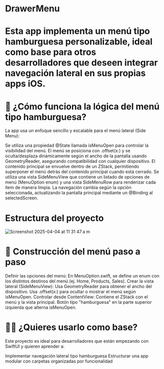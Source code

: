# DrawerMenu

#  Esta app implementa un menú tipo hamburguesa personalizable, ideal como base para otros desarrolladores que deseen integrar navegación lateral en sus propias apps iOS.

# 🧠 ¿Cómo funciona la lógica del menú tipo hamburguesa?
La app usa un enfoque sencillo y escalable para el menú lateral (Side Menu):

Se utiliza una propiedad @State llamada isMenuOpen para controlar la visibilidad del menú.
El menú se posiciona con .offset(x:) y se oculta/desplaza dinámicamente según el ancho de la pantalla usando GeometryReader, asegurando compatibilidad con cualquier dispositivo.
El contenido principal se envuelve dentro de un ZStack, permitiendo superponer el menú detrás del contenido principal cuando está cerrado.
Se utiliza una vista SideMenuView que contiene un listado de opciones de menú (MenuOption enum) y una vista SideMenuRow para renderizar cada ítem de manera limpia.
La navegación cambia según la opción seleccionada, actualizando la pantalla principal mediante un @Binding al selectedScreen.

# Estructura del proyecto
![Screenshot 2025-04-04 at 11 31 47 a m](https://github.com/user-attachments/assets/5e7e439f-faa2-47e9-8409-9ce32922fc5d)

# 🧱 Construcción del menú paso a paso
Definir las opciones del menú:
En MenuOption.swift, se define un enum con los distintos destinos del menú (ej. Home, Products, Sales).
Crear la vista lateral (SideMenuView):
Usa GeometryReader para obtener el ancho del dispositivo.
Usa .offset(x:) para ocultar o mostrar el menú según isMenuOpen.
Controlar desde ContentView:
Contiene el ZStack con el menú y la vista principal.
Botón tipo "hamburguesa" en la parte superior izquierda que alterna isMenuOpen.

# 👨‍💻 ¿Quieres usarlo como base?
Este proyecto es ideal para desarrolladores que están empezando con SwiftUI y quieren aprender a:

Implementar navegación lateral tipo hamburguesa
Estructurar una app modular con carpetas organizadas por funcionalidad
